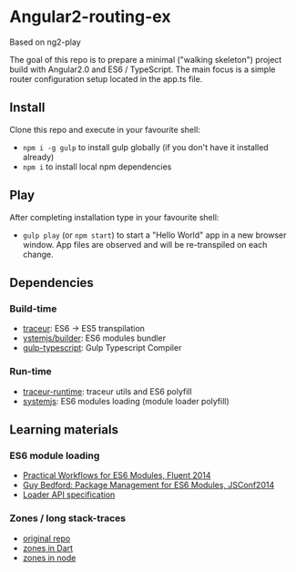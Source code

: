 Angular2-routing-ex
========

Based on ng2-play

The goal of this repo is to prepare a minimal ("walking skeleton") project build with Angular2.0 and ES6 / TypeScript.  The main focus is a simple router configuration setup located in the app.ts file.

## Install

Clone this repo and execute in your favourite shell:

* `npm i -g gulp` to install gulp globally (if you don't have it installed already)
* `npm i` to install local npm dependencies

## Play

After completing installation type in your favourite shell:

* `gulp play` (or `npm start`) to start a "Hello World" app in a new browser window. App files are observed and will be re-transpiled on each change.

## Dependencies

### Build-time

* [traceur](https://github.com/google/traceur-compiler): ES6 -> ES5 transpilation
* [ystemjs/builder](https://github.com/systemjs/builder): ES6 modules bundler
* [gulp-typescript](https://github.com/ivogabe/gulp-typescript): Gulp Typescript Compiler

### Run-time

* [traceur-runtime](https://github.com/google/traceur-compiler): traceur utils and ES6 polyfill
* [systemjs](https://github.com/systemjs/systemjs): ES6 modules loading (module loader polyfill)

## Learning materials

### ES6 module loading

* [Practical Workflows for ES6 Modules, Fluent 2014](https://www.youtube.com/watch?v=0VUjM-jJf2U)
* [Guy Bedford: Package Management for ES6 Modules, JSConf2014](https://www.youtube.com/watch?v=szJjsduHBQQ)
* [Loader API specification](http://whatwg.github.io/loader/)

### Zones / long stack-traces

* [original repo](https://github.com/angular/zone.js)
* [zones in Dart](https://www.dartlang.org/articles/zones/)
* [zones in node](http://strongloop.com/strongblog/comparing-node-js-promises-trycatch-zone-js-angular/)